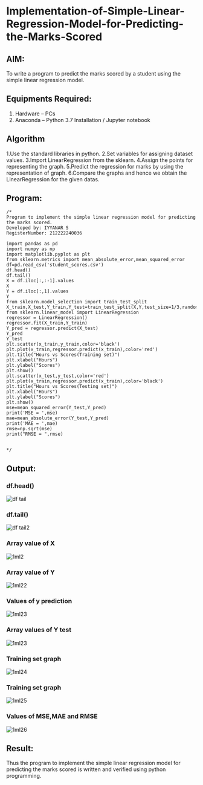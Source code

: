 # Implementation-of-Simple-Linear-Regression-Model-for-Predicting-the-Marks-Scored

## AIM:
To write a program to predict the marks scored by a student using the simple linear regression model.

## Equipments Required:
1. Hardware – PCs
2. Anaconda – Python 3.7 Installation / Jupyter notebook

## Algorithm
1.Use the standard libraries in python.
2.Set variables for assigning dataset values.
3.Import LinearRegression from the sklearn.
4.Assign the points for representing the graph.
5.Predict the regression for marks by using the representation of graph.
6.Compare the graphs and hence we obtain the LinearRegression for the given datas.

## Program:
```
/*
Program to implement the simple linear regression model for predicting the marks scored.
Developed by: IYYANAR S
RegisterNumber: 212222240036

import pandas as pd
import numpy as np
import matplotlib.pyplot as plt
from sklearn.metrics import mean_absolute_error,mean_squared_error
df=pd.read_csv('student_scores.csv')
df.head()
df.tail()
X = df.iloc[:,:-1].values
X
Y = df.iloc[:,1].values
Y
from sklearn.model_selection import train_test_split
X_train,X_test,Y_train,Y_test=train_test_split(X,Y,test_size=1/3,random_state=0)
from sklearn.linear_model import LinearRegression
regressor = LinearRegression()
regressor.fit(X_train,Y_train)
Y_pred = regressor.predict(X_test)
Y_pred
Y_test
plt.scatter(x_train,y_train,color='black')
plt.plot(x_train,regressor.predict(x_train),color='red')
plt.title("Hours vs Scores(Training set)")
plt.xlabel("Hours")
plt.ylabel("Scores")
plt.show()
plt.scatter(x_test,y_test,color='red')
plt.plot(x_train,regressor.predict(x_train),color='black')
plt.title("Hours vs Scores(Testing set)")
plt.xlabel("Hours")
plt.ylabel("Scores")
plt.show()
mse=mean_squared_error(Y_test,Y_pred)
print('MSE = ',mse)
mae=mean_absolute_error(Y_test,Y_pred)
print('MAE = ',mae)
rmse=np.sqrt(mse)
print("RMSE = ",rmse)  


*/
```

## Output:
### df.head()
![df tail](https://github.com/Iyyanar22009120/Implementation-of-Simple-Linear-Regression-Model-for-Predicting-the-Marks-Scored/assets/118680259/eaca1325-1d7b-490a-8fd7-cc2546601f8a)
### df.tail()
![df tail2](https://github.com/Iyyanar22009120/Implementation-of-Simple-Linear-Regression-Model-for-Predicting-the-Marks-Scored/assets/118680259/9fef3a6b-405e-4cc7-baaa-d3dda81bf987)

### Array value of X
![1ml2](https://github.com/Iyyanar22009120/Implementation-of-Simple-Linear-Regression-Model-for-Predicting-the-Marks-Scored/assets/118680259/43a6d7cf-8d85-43de-a85f-93decc96890b)

### Array value of Y
![1ml22](https://github.com/Iyyanar22009120/Implementation-of-Simple-Linear-Regression-Model-for-Predicting-the-Marks-Scored/assets/118680259/a5970ea9-eb92-4ab4-be47-531b0eb92022)

### Values of y prediction
![1ml23](https://github.com/Iyyanar22009120/Implementation-of-Simple-Linear-Regression-Model-for-Predicting-the-Marks-Scored/assets/118680259/963bfe0c-06f4-45d8-860e-be0045fc2d68)

### Array values of Y test
![1ml23](https://github.com/Iyyanar22009120/Implementation-of-Simple-Linear-Regression-Model-for-Predicting-the-Marks-Scored/assets/118680259/963bfe0c-06f4-45d8-860e-be0045fc2d68)


### Training set graph
![1ml24](https://github.com/Iyyanar22009120/Implementation-of-Simple-Linear-Regression-Model-for-Predicting-the-Marks-Scored/assets/118680259/2765e3ec-2276-4997-bb05-a400fac0bba9)


### Training set graph 
![1ml25](https://github.com/Iyyanar22009120/Implementation-of-Simple-Linear-Regression-Model-for-Predicting-the-Marks-Scored/assets/118680259/f6a5c582-0bcf-4f96-83bd-ae870a866e52)


### Values of MSE,MAE and RMSE
![1ml26](https://github.com/Iyyanar22009120/Implementation-of-Simple-Linear-Regression-Model-for-Predicting-the-Marks-Scored/assets/118680259/e2fecb84-d830-4b0b-bd1a-44e9d3f88bab)


## Result:
Thus the program to implement the simple linear regression model for predicting the marks scored is written and verified using python programming.
